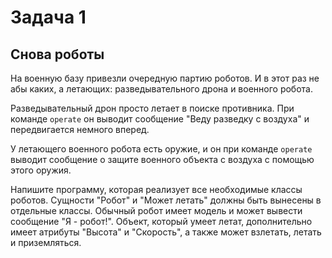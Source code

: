 # Задача 1
## Снова роботы
На военную базу привезли очередную партию роботов. И в этот раз не абы каких, а летающих: разведывательного дрона и военного робота.

Разведывательный дрон просто летает в поиске противника. При команде `operate` он выводит сообщение "Веду разведку с воздуха" и передвигается немного вперед.

У летающего военного робота есть оружие, и он при команде `operate` выводит сообщение о защите военного объекта с воздуха с помощью этого оружия.

Напишите программу, которая реализует все необходимые классы роботов. Сущности "Робот" и "Может летать" должны быть вынесены в отдельные классы. Обычный робот имеет модель и может вывести сообщение "Я - робот!". Объект, который умеет летат, дополнительно имеет атрибуты "Высота" и "Скорость", а также может взлетать, летать и приземляться.